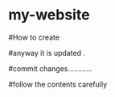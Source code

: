 # my-website


#How to create

#anyway it is updated .


#commit changes............


#follow the contents carefully